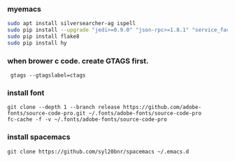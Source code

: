 ### myemacs
```sh
sudo apt install silversearcher-ag ispell
sudo pip install --upgrade "jedi>=0.9.0" "json-rpc>=1.8.1" "service_factory>=0.1.5"
sudo pip install flake8
sudo pip install hy
```
### when brower c code. create GTAGS first.
```
 gtags --gtagslabel=ctags
```
### install font
```
git clone --depth 1 --branch release https://github.com/adobe-fonts/source-code-pro.git ~/.fonts/adobe-fonts/source-code-pro
fc-cache -f -v ~/.fonts/adobe-fonts/source-code-pro
```
### install spacemacs
```
git clone https://github.com/syl20bnr/spacemacs ~/.emacs.d
```
